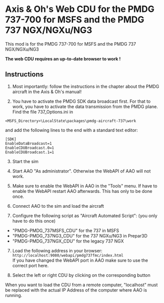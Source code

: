 # Axis & Oh's Web CDU for the PMDG 737-700 for MSFS and the PMDG 737 NGX/NGXu/NG3

This mod is for the PMDG 737-700 for MSFS and the PMDG 737 NGX/NGXu/NG3

**The web CDU requires an up-to-date browser to work !**

## Instructions

1. Most importantly: follow the instructions in the chapter about the PMDG aircraft in the Axis & Oh's manual!

2. You have to activate the PMDG SDK data broadcast first. For that to work, you have to activate the data transmission from the PMDG plane. Find the file 737_Options.ini in
```
<MSFS_Directory>\LocalState\packages\pmdg-aircraft-737\work
```
and add the following lines to the end with a standard text editor:

```
[SDK]
EnableDataBroadcast=1
EnableCDUBroadcast.0=1
EnableCDUBroadcast.1=1
```

3. Start the sim

4. Start AAO "As administrator". Otherwise the WebAPI of AAO will not work.

4. Make sure to enable the WebAPI in AAO in the "Tools" menu. If have to enable the WebAPI restart AAO afterwards. This has only to be done once.

5. Connect AAO to the sim and load the aircraft

6. Configure the following script as "Aircraft Automated Script": (you only have to do this once)
* "PMDG-PMDG_737MSFS_CDU" for the 737 in MSFS
* "PMDG-PMDG_737NG3_CDU" for the 737 NGXu/NG3 in Prepar3D
* "PMDG-PMDG_737NGX_CDU" for the legacy 737 NGX

7. Load the following address in your browser:
```http://localhost:9080/webapi/pmdg737fmc/index.html``` \
If you have changed the WebAPI port in AAO make sure to use the correct port here.

8. Select the left or right CDU by clicking on the corresponding button

When you want to load the CDU from a remote computer, "localhost" must be replaced with the actual IP Address of the computer where AAO is running.
